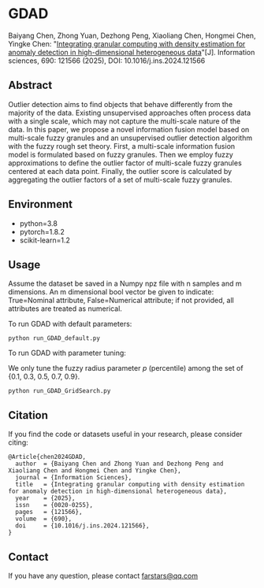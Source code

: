 # GDAD
Baiyang Chen, Zhong Yuan, Dezhong Peng, Xiaoliang Chen, Hongmei Chen, Yingke Chen: "[Integrating granular computing with density estimation for anomaly detection in high-dimensional heterogeneous data](https://www.sciencedirect.com/science/article/pii/S0020025524014804)"[J]. Information sciences, 690: 121566 (2025), DOI: 10.1016/j.ins.2024.121566

## Abstract
Outlier detection aims to find objects that behave differently from the majority of the data. Existing unsupervised approaches often process data with a single scale, which may not capture the multi-scale nature of the data. In this paper, we propose a novel information fusion model based on multi-scale fuzzy granules and an unsupervised outlier detection algorithm with the fuzzy rough set theory. First, a multi-scale information fusion model is formulated based on fuzzy granules. Then we employ fuzzy approximations to define the outlier factor of multi-scale fuzzy granules centered at each data point. Finally, the outlier score is calculated by aggregating the outlier factors of a set of multi-scale fuzzy granules.

## Environment
* python=3.8
* pytorch=1.8.2
* scikit-learn=1.2

## Usage
Assume the dataset be saved in a Numpy npz file with n samples and m dimensions. An m dimensional bool vector be given to indicate: True=Nominal attribute, False=Numerical attribute; if not provided, all attributes are treated as numerical.

To run GDAD with default parameters:
```
python run_GDAD_default.py
```
To run GDAD with parameter tuning:

We only tune the fuzzy radius parameter $p$ (percentile) among the set of {0.1, 0.3, 0.5, 0.7, 0.9}.
```
python run_GDAD_GridSearch.py
```


## Citation
If you find the code or datasets useful in your research, please consider citing:
```
@Article{chen2024GDAD,
  author  = {Baiyang Chen and Zhong Yuan and Dezhong Peng and Xiaoliang Chen and Hongmei Chen and Yingke Chen},
  journal = {Information Sciences},
  title   = {Integrating granular computing with density estimation for anomaly detection in high-dimensional heterogeneous data},
  year    = {2025},
  issn    = {0020-0255},
  pages   = {121566},
  volume  = {690},
  doi     = {10.1016/j.ins.2024.121566},
}
```

## Contact
If you have any question, please contact farstars@qq.com